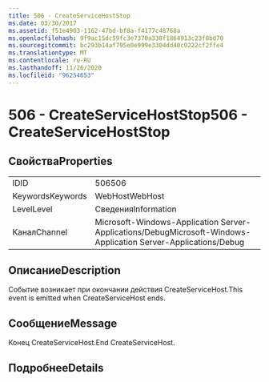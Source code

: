 ```yaml
---
title: 506 - CreateServiceHostStop
ms.date: 03/30/2017
ms.assetid: f51e4903-1162-47bd-bf8a-f4177c48768a
ms.openlocfilehash: 9f9ac15dc59fc3e7370a338f1864913c23f0bd70
ms.sourcegitcommit: bc293b14af795e0e999e3304dd40c0222cf2ffe4
ms.translationtype: MT
ms.contentlocale: ru-RU
ms.lasthandoff: 11/26/2020
ms.locfileid: "96254653"
---
```

# <a name="506---createservicehoststop"></a><span data-ttu-id="7b53f-102">506 - CreateServiceHostStop</span><span class="sxs-lookup"><span data-stu-id="7b53f-102">506 - CreateServiceHostStop</span></span>

## <a name="properties"></a><span data-ttu-id="7b53f-103">Свойства</span><span class="sxs-lookup"><span data-stu-id="7b53f-103">Properties</span></span>  
  
|||  
|-|-|  
|<span data-ttu-id="7b53f-104">ID</span><span class="sxs-lookup"><span data-stu-id="7b53f-104">ID</span></span>|<span data-ttu-id="7b53f-105">506</span><span class="sxs-lookup"><span data-stu-id="7b53f-105">506</span></span>|  
|<span data-ttu-id="7b53f-106">Keywords</span><span class="sxs-lookup"><span data-stu-id="7b53f-106">Keywords</span></span>|<span data-ttu-id="7b53f-107">WebHost</span><span class="sxs-lookup"><span data-stu-id="7b53f-107">WebHost</span></span>|  
|<span data-ttu-id="7b53f-108">Level</span><span class="sxs-lookup"><span data-stu-id="7b53f-108">Level</span></span>|<span data-ttu-id="7b53f-109">Сведения</span><span class="sxs-lookup"><span data-stu-id="7b53f-109">Information</span></span>|  
|<span data-ttu-id="7b53f-110">Канал</span><span class="sxs-lookup"><span data-stu-id="7b53f-110">Channel</span></span>|<span data-ttu-id="7b53f-111">Microsoft-Windows-Application Server-Applications/Debug</span><span class="sxs-lookup"><span data-stu-id="7b53f-111">Microsoft-Windows-Application Server-Applications/Debug</span></span>|  
  
## <a name="description"></a><span data-ttu-id="7b53f-112">Описание</span><span class="sxs-lookup"><span data-stu-id="7b53f-112">Description</span></span>  

 <span data-ttu-id="7b53f-113">Событие возникает при окончании действия CreateServiceHost.</span><span class="sxs-lookup"><span data-stu-id="7b53f-113">This event is emitted when CreateServiceHost ends.</span></span>  
  
## <a name="message"></a><span data-ttu-id="7b53f-114">Сообщение</span><span class="sxs-lookup"><span data-stu-id="7b53f-114">Message</span></span>  

 <span data-ttu-id="7b53f-115">Конец CreateServiceHost.</span><span class="sxs-lookup"><span data-stu-id="7b53f-115">End CreateServiceHost.</span></span>  
  
## <a name="details"></a><span data-ttu-id="7b53f-116">Подробнее</span><span class="sxs-lookup"><span data-stu-id="7b53f-116">Details</span></span>
